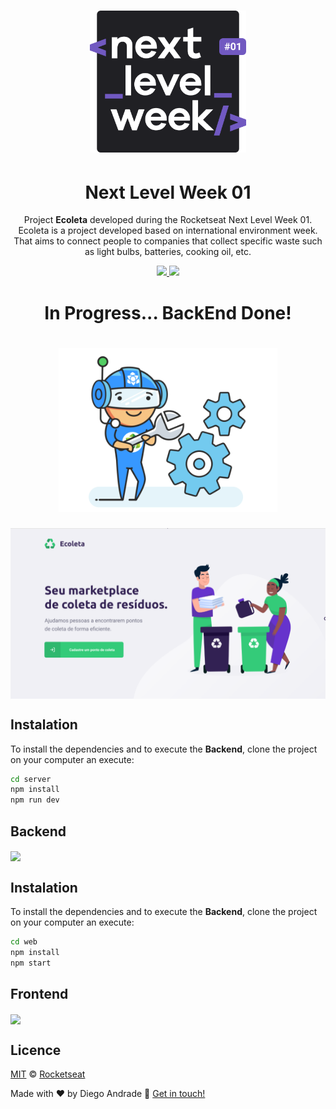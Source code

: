 <h1 align="center">
    <img alt="NextLevelWeek" title="#NextLevelWeek" src="web/src/assets/logoNLW.svg" width="250px" />
</h1>
<h1 align="center">Next Level Week 01</h1>
<p align="center">Project <strong>Ecoleta</strong> developed during the Rocketseat Next Level Week 01.
    Ecoleta is a project developed based on international environment week. That aims to connect people to companies that collect           specific waste such as light bulbs, batteries, cooking oil, etc.
</p>

<p align="center">
  <a aria-label="NodeJs version" href="https://github.com/nodejs/node/blob/master/doc/changelogs/CHANGELOG_V12.md#12.14.1">
    <img src="https://img.shields.io/badge/node.js@lts-12.14.1-informational?logo=Node.JS"></img>
  </a>
  <a aria-label="ReactJs version" href="https://github.com/facebook/react/blob/master/CHANGELOG.md#16120-november-14-2019">
    <img src="https://img.shields.io/badge/react-16.12.0-informational?logo=react"></img>
  </a>
  <h1 align="center">In Progress... BackEnd Done!</h1>
  <h1 align="center">
    <img alt="In Progress" title="#In Progress" src="web/src/assets/preloader1.gif" width="350px" />
  </h1>  
  <img src="web/src/assets/NLW01.png" align="center"></img>
</p>

## Instalation
To install the dependencies and to execute the **Backend**, clone the project on your computer an execute:
```bash
cd server
npm install
npm run dev
```

## Backend

<img align="center" src="web/src/assets/nlw01-backend.gif" width="600px"></img>

## Instalation
To install the dependencies and to execute the **Backend**, clone the project on your computer an execute:
```bash
cd web
npm install
npm start
```

## Frontend

<img align="center" src="web/src/assets/Gravar-_10.gif" width="600px"></img>

## Licence

[MIT](./LICENSE) &copy; [Rocketseat](https://rocketseat.com.br/)

Made with ♥ by Diego Andrade :wave: [Get in touch!](https://www.linkedin.com/in/diego-rodrigo-de-andrade-98a0271a0/)

